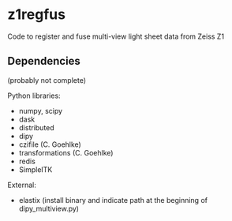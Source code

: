 # z1regfus

Code to register and fuse multi-view light sheet data from Zeiss Z1

## Dependencies

(probably not complete)

Python libraries:
- numpy, scipy
- dask
- distributed
- dipy
- czifile (C. Goehlke)
- transformations (C. Goehlke)
- redis
- SimpleITK

External:
- elastix (install binary and indicate path at the beginning of dipy_multiview.py)

